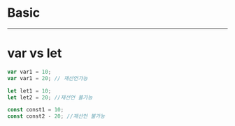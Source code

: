 # Basic

---
# var vs let

```javascript
var var1 = 10;
var var1 = 20; // 재선언가능

let let1 = 10;
let let2 = 20; //재선언 불가능

const const1 = 10;
const const2 - 20; //재선언 불가능
```